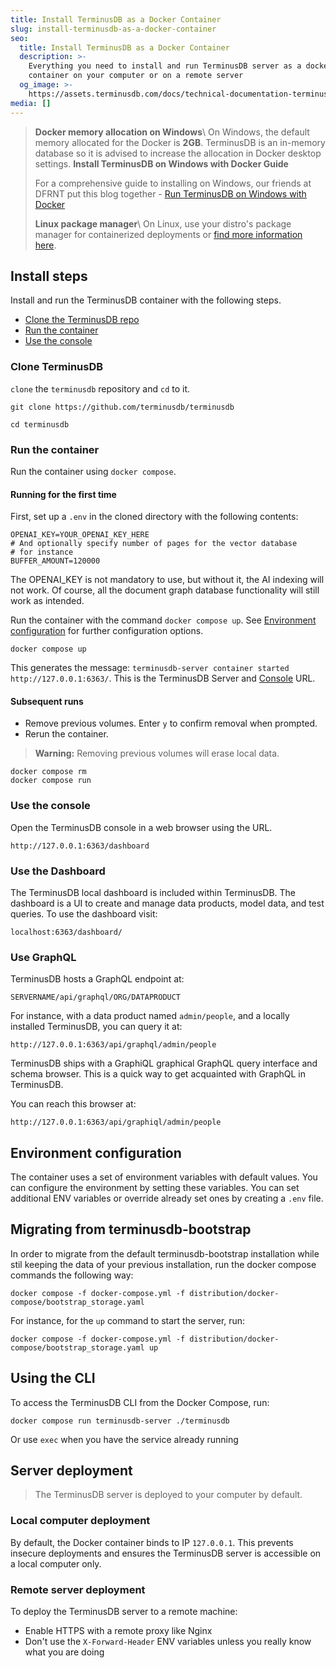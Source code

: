 ```yaml
---
title: Install TerminusDB as a Docker Container
slug: install-terminusdb-as-a-docker-container
seo:
  title: Install TerminusDB as a Docker Container
  description: >-
    Everything you need to install and run TerminusDB server as a docker
    container on your computer or on a remote server
  og_image: >-
    https://assets.terminusdb.com/docs/technical-documentation-terminuscms-og.png
media: []
---
```


> **Docker memory allocation on Windows**\\ On Windows, the default memory allocated for the Docker is **2GB**. TerminusDB is an in-memory database so it is advised to increase the allocation in Docker desktop settings. **Install TerminusDB on Windows with Docker Guide**
> 
> For a comprehensive guide to installing on Windows, our friends at DFRNT put this blog together - [Run TerminusDB on Windows with Docker](https://dfrnt.com/blog/2023-02-25-run-terminusdb-on-windows-with-docker/)
> 
> **Linux package manager**\\ On Linux, use your distro's package manager for containerized deployments or [find more information here](https://www.docker.com/products/container-runtime).

## Install steps

Install and run the TerminusDB container with the following steps.

*   [Clone the TerminusDB repo](#cloneterminusdb)
*   [Run the container](#runthecontainer)
*   [Use the console](#usetheconsole)

### Clone TerminusDB

`clone` the `terminusdb` repository and `cd` to it.

```
git clone https://github.com/terminusdb/terminusdb
```

```
cd terminusdb
```

### Run the container

Run the container using `docker compose`.

#### Running for the first time

First, set up a `.env` in the cloned directory with the following contents:

```
OPENAI_KEY=YOUR_OPENAI_KEY_HERE
# And optionally specify number of pages for the vector database
# for instance
BUFFER_AMOUNT=120000
```

The OPENAI\_KEY is not mandatory to use, but without it, the AI indexing will not work. Of course, all the document graph database functionality will still work as intended.

Run the container with the command `docker compose up`. See [Environment configuration](#environmentconfiguration) for further configuration options.

```
docker compose up
```

This generates the message: `terminusdb-server container started http://127.0.0.1:6363/`. This is the TerminusDB Server and [Console](#usetheconsole) URL.

#### Subsequent runs

*   Remove previous volumes. Enter `y` to confirm removal when prompted.
*   Rerun the container.

> **Warning:** Removing previous volumes will erase local data.

```
docker compose rm
docker compose run
```

### Use the console

Open the TerminusDB console in a web browser using the URL.

```
http://127.0.0.1:6363/dashboard
```

### Use the Dashboard

The TerminusDB local dashboard is included within TerminusDB. The dashboard is a UI to create and manage data products, model data, and test queries. To use the dashboard visit:

```
localhost:6363/dashboard/
```

### Use GraphQL

TerminusDB hosts a GraphQL endpoint at:

```
SERVERNAME/api/graphql/ORG/DATAPRODUCT
```

For instance, with a data product named `admin/people`, and a locally installed TerminusDB, you can query it at:

```
http://127.0.0.1:6363/api/graphql/admin/people
```

TerminusDB ships with a GraphiQL graphical GraphQL query interface and schema browser. This is a quick way to get acquainted with GraphQL in TerminusDB.

You can reach this browser at:

```
http://127.0.0.1:6363/api/graphiql/admin/people
```

## Environment configuration

The container uses a set of environment variables with default values. You can configure the environment by setting these variables. You can set additional ENV variables or override already set ones by creating a `.env` file.

## Migrating from terminusdb-bootstrap

In order to migrate from the default terminusdb-bootstrap installation while stil keeping the data of your previous installation, run the docker compose commands the following way:

```
docker compose -f docker-compose.yml -f distribution/docker-compose/bootstrap_storage.yaml
```

For instance, for the `up` command to start the server, run:

```
docker compose -f docker-compose.yml -f distribution/docker-compose/bootstrap_storage.yaml up
```

## Using the CLI

To access the TerminusDB CLI from the Docker Compose, run:

```
docker compose run terminusdb-server ./terminusdb
```

Or use `exec` when you have the service already running

## Server deployment

> The TerminusDB server is deployed to your computer by default.

### Local computer deployment

By default, the Docker container binds to IP `127.0.0.1`. This prevents insecure deployments and ensures the TerminusDB server is accessible on a local computer only.

### Remote server deployment

To deploy the TerminusDB server to a remote machine:

*   Enable HTTPS with a remote proxy like Nginx
*   Don't use the `X-Forward-Header` ENV variables unless you really know what you are doing